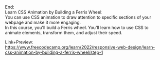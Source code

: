 End:</br>
Learn CSS Animation by Building a Ferris Wheel: </br>
You can use CSS animation to draw attention to specific sections of your webpage and make it more engaging.</br>
In this course, you'll build a Ferris wheel. You'll learn how to use CSS to animate elements, transform them, and adjust their speed.</br>

Link+Preview:<br>
https://www.freecodecamp.org/learn/2022/responsive-web-design/learn-css-animation-by-building-a-ferris-wheel/step-1
